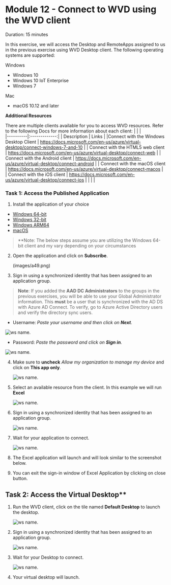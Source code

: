 # Module 12 - Connect to WVD using the WVD client

Duration: 15 minutes

In this exercise, we will access the Desktop and RemoteApps assigned to us in the previous exercise using WVD Desktop client.  The following operating systems are supported:

Windows
- Windows 10
- Windows 10 IoT Enterprise
- Windows 7

Mac
- macOS 10.12 and later

**Additional Resources**

There are multiple clients available for you to access WVD resources. Refer to the following Docs for more information about each client:
  |              |            |  
|----------|:-------------:|
| Description | Links |
|Connect with the Windows Desktop Client |  https://docs.microsoft.com/en-us/azure/virtual-desktop/connect-windows-7-and-10 |
| Connect with the HTML5 web client |  https://docs.microsoft.com/en-us/azure/virtual-desktop/connect-web |
| Connect with the Android client | https://docs.microsoft.com/en-us/azure/virtual-desktop/connect-android |
| Connect with the macOS client |  https://docs.microsoft.com/en-us/azure/virtual-desktop/connect-macos |
| Connect with the iOS client | https://docs.microsoft.com/en-us/azure/virtual-desktop/connect-ios |
  |              |            | 


### Task 1: Access the Published Application

1. Install the application of your choice

- [Windows 64-bit](https://go.microsoft.com/fwlink/?linkid=2068602)
- [Windows 32-bit](https://go.microsoft.com/fwlink/?linkid=2098960)
- [Windows ARM64](https://go.microsoft.com/fwlink/?linkid=2098961)
- [macOS](https://apps.apple.com/app/microsoft-remote-desktop/id1295203466?mt=12) 

>**Note: The below steps assume you are utilizing the Windows 64-bit client and my vary depending on your circumstances

2. Open the application and click on **Subscribe**.

   (images/a49.png)
  
  
3. Sign in using a synchronized identity that has been assigned to an application group.

>**Note**: If you added the **AAD DC Administrators** to the groups in the previous exercises, you will be able to use your Global Administrator information.  This **must** be a user that is synchronized with the AD DS with Azure AD Connect.  To verify, go to Azure Active Directory users and verify the directory sync users.

   - Username: *Paste your username* **<inject key="AzureAdUserEmail" />** *and then click on **Next**.*
   
   ![ws name.](images/95.png)

   - Password: *Paste the password* **<inject key="AzureAdUserPassword" />** *and click on **Sign in**.*

   ![ws name.](images/96.png)
   
   
4. Make sure to **uncheck** *Allow my organization to manage my device* and click on **This app only**.

   ![ws name.](images/55.png)


5. Select an available resource from the client. In this example we will run **Excel** 


   ![ws name.](images/ag10.png)
   

6. Sign in using a synchronized identity that has been assigned to an application group.
   
   ![ws name.](images/89.png)
   

7. Wait for your application to connect.

   ![ws name.](images/58.png)
   

8. The Excel application will launch and will look similar to the screenshot below.

    
9. You can exit the sign-in window of Excel Application by clicking on close button.

   
## Task 2: Access the Virtual Desktop**


1. Run the WVD client, click on the tile named **Default Desktop** to launch the desktop.

   ![ws name.](images/ag11.png)
   

2. Sign in using a synchronized identity that has been assigned to an application group.
   
   ![ws name.](images/89.png)
   

3. Wait for your Desktop to connect.

   ![ws name.](images/62.png)
   

4. Your virtual desktop will launch.


